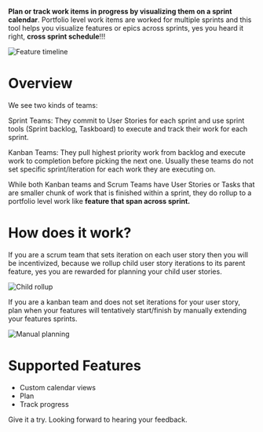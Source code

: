 **Plan or track work items in progress by visualizing them on a sprint calendar**. 
Portfolio level work items are worked for multiple sprints and this tool helps you visualize features or epics across sprints, yes you heard it right, **cross sprint schedule**!!!

![Feature timeline](dist/images/FT_doc1.png "Feature timeline")

# Overview

We see two kinds of teams:

Sprint Teams: They commit to User Stories for each sprint and use sprint tools (Sprint backlog, Taskboard) to execute and track their work for each sprint.

Kanban Teams: They pull highest priority work from backlog and execute work to completion before picking the next one. Usually these teams do not set specific sprint/iteration for each work they are executing on.

While both Kanban teams and Scrum Teams have User Stories or Tasks that are smaller chunk of work that is finished within a sprint, they do rollup to a portfolio level work like **feature that span across sprint.**

# How does it work?

If you are a scrum team that sets iteration on each user story then you will be incentivized, because we rollup child user story iterations to its parent feature, yes you are rewarded for planning your child user stories.

![Child rollup](dist/images/FT_doc2.png "Child rollup")

If you are a kanban team and does not set iterations for your user story, plan when your features will tentatively start/finish by manually extending your features sprints. 

![Manual planning](dist/images/png3.gif "Manual Planning")

# Supported Features

* Custom calendar views
* Plan
* Track progress

Give it a try. Looking forward to hearing your feedback.

